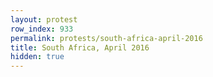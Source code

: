 ```yaml
---
layout: protest
row_index: 933
permalink: protests/south-africa-april-2016
title: South Africa, April 2016
hidden: true
---
```

